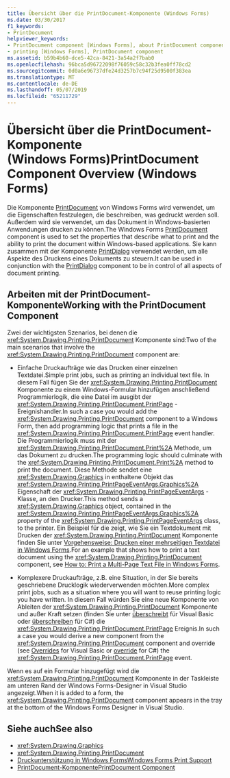 ```yaml
---
title: Übersicht über die PrintDocument-Komponente (Windows Forms)
ms.date: 03/30/2017
f1_keywords:
- PrintDocument
helpviewer_keywords:
- PrintDocument component [Windows Forms], about PrintDocument component
- printing [Windows Forms], PrintDocument component
ms.assetid: b59b4b60-dce5-42ca-8421-3a54a2f7bab0
ms.openlocfilehash: 96bca5d96722098f76059c58c32b3fea0ff78cd2
ms.sourcegitcommit: 0d0a6e96737dfe24d3257b7c94f25d9500f383ea
ms.translationtype: MT
ms.contentlocale: de-DE
ms.lasthandoff: 05/07/2019
ms.locfileid: "65211729"
---
```

# <a name="printdocument-component-overview-windows-forms"></a><span data-ttu-id="e0344-102">Übersicht über die PrintDocument-Komponente (Windows Forms)</span><span class="sxs-lookup"><span data-stu-id="e0344-102">PrintDocument Component Overview (Windows Forms)</span></span>

<span data-ttu-id="e0344-103">Die Komponente [PrintDocument](printdocument-component-windows-forms.md) von Windows Forms wird verwendet, um die Eigenschaften festzulegen, die beschreiben, was gedruckt werden soll. Außerdem wird sie verwendet, um das Dokument in Windows-basierten Anwendungen drucken zu können.</span><span class="sxs-lookup"><span data-stu-id="e0344-103">The Windows Forms [PrintDocument](printdocument-component-windows-forms.md) component is used to set the properties that describe what to print and the ability to print the document within Windows-based applications.</span></span> <span data-ttu-id="e0344-104">Sie kann zusammen mit der Komponente [PrintDialog](printdialog-component-windows-forms.md) verwendet werden, um alle Aspekte des Druckens eines Dokuments zu steuern.</span><span class="sxs-lookup"><span data-stu-id="e0344-104">It can be used in conjunction with the [PrintDialog](printdialog-component-windows-forms.md) component to be in control of all aspects of document printing.</span></span>

## <a name="working-with-the-printdocument-component"></a><span data-ttu-id="e0344-105">Arbeiten mit der PrintDocument-Komponente</span><span class="sxs-lookup"><span data-stu-id="e0344-105">Working with the PrintDocument Component</span></span>

<span data-ttu-id="e0344-106">Zwei der wichtigsten Szenarios, bei denen die <xref:System.Drawing.Printing.PrintDocument> Komponente sind:</span><span class="sxs-lookup"><span data-stu-id="e0344-106">Two of the main scenarios that involve the <xref:System.Drawing.Printing.PrintDocument> component are:</span></span>

- <span data-ttu-id="e0344-107">Einfache Druckaufträge wie das Drucken einer einzelnen Textdatei.</span><span class="sxs-lookup"><span data-stu-id="e0344-107">Simple print jobs, such as printing an individual text file.</span></span> <span data-ttu-id="e0344-108">In diesem Fall fügen Sie der <xref:System.Drawing.Printing.PrintDocument> Komponente zu einem Windows-Formular hinzufügen anschließend Programmierlogik, die eine Datei im ausgibt der <xref:System.Drawing.Printing.PrintDocument.PrintPage> -Ereignishandler.</span><span class="sxs-lookup"><span data-stu-id="e0344-108">In such a case you would add the <xref:System.Drawing.Printing.PrintDocument> component to a Windows Form, then add programming logic that prints a file in the <xref:System.Drawing.Printing.PrintDocument.PrintPage> event handler.</span></span> <span data-ttu-id="e0344-109">Die Programmierlogik muss mit der <xref:System.Drawing.Printing.PrintDocument.Print%2A> Methode, um das Dokument zu drucken.</span><span class="sxs-lookup"><span data-stu-id="e0344-109">The programming logic should culminate with the <xref:System.Drawing.Printing.PrintDocument.Print%2A> method to print the document.</span></span> <span data-ttu-id="e0344-110">Diese Methode sendet eine <xref:System.Drawing.Graphics> in enthaltene Objekt das <xref:System.Drawing.Printing.PrintPageEventArgs.Graphics%2A> Eigenschaft der <xref:System.Drawing.Printing.PrintPageEventArgs> -Klasse, an den Drucker.</span><span class="sxs-lookup"><span data-stu-id="e0344-110">This method sends a <xref:System.Drawing.Graphics> object, contained in the <xref:System.Drawing.Printing.PrintPageEventArgs.Graphics%2A> property of the <xref:System.Drawing.Printing.PrintPageEventArgs> class, to the printer.</span></span> <span data-ttu-id="e0344-111">Ein Beispiel für die zeigt, wie Sie ein Textdokument mit Drucken der <xref:System.Drawing.Printing.PrintDocument> Komponente finden Sie unter [Vorgehensweise: Drucken einer mehrseitigen Textdatei in Windows Forms](../advanced/how-to-print-a-multi-page-text-file-in-windows-forms.md).</span><span class="sxs-lookup"><span data-stu-id="e0344-111">For an example that shows how to print a text document using the <xref:System.Drawing.Printing.PrintDocument> component, see [How to: Print a Multi-Page Text File in Windows Forms](../advanced/how-to-print-a-multi-page-text-file-in-windows-forms.md).</span></span>

- <span data-ttu-id="e0344-112">Komplexere Druckaufträge, z.B. eine Situation, in der Sie bereits geschriebene Drucklogik wiederverwenden möchten.</span><span class="sxs-lookup"><span data-stu-id="e0344-112">More complex print jobs, such as a situation where you will want to reuse printing logic you have written.</span></span> <span data-ttu-id="e0344-113">In diesem Fall würden Sie eine neue Komponente von Ableiten der <xref:System.Drawing.Printing.PrintDocument> Komponente und außer Kraft setzen (finden Sie unter [überschreibt](~/docs/visual-basic/language-reference/modifiers/overrides.md) für Visual Basic oder [überschreiben](~/docs/csharp/language-reference/keywords/override.md) für C#) die <xref:System.Drawing.Printing.PrintDocument.PrintPage> Ereignis.</span><span class="sxs-lookup"><span data-stu-id="e0344-113">In such a case you would derive a new component from the <xref:System.Drawing.Printing.PrintDocument> component and override (see [Overrides](~/docs/visual-basic/language-reference/modifiers/overrides.md) for Visual Basic or [override](~/docs/csharp/language-reference/keywords/override.md) for C#) the <xref:System.Drawing.Printing.PrintDocument.PrintPage> event.</span></span>

<span data-ttu-id="e0344-114">Wenn es auf ein Formular hinzugefügt wird die <xref:System.Drawing.Printing.PrintDocument> Komponente in der Taskleiste am unteren Rand der Windows Forms-Designer in Visual Studio angezeigt.</span><span class="sxs-lookup"><span data-stu-id="e0344-114">When it is added to a form, the <xref:System.Drawing.Printing.PrintDocument> component appears in the tray at the bottom of the Windows Forms Designer in Visual Studio.</span></span>

## <a name="see-also"></a><span data-ttu-id="e0344-115">Siehe auch</span><span class="sxs-lookup"><span data-stu-id="e0344-115">See also</span></span>

- <xref:System.Drawing.Graphics>
- <xref:System.Drawing.Printing.PrintDocument>
- [<span data-ttu-id="e0344-116">Druckunterstützung in Windows Forms</span><span class="sxs-lookup"><span data-stu-id="e0344-116">Windows Forms Print Support</span></span>](../advanced/windows-forms-print-support.md)
- [<span data-ttu-id="e0344-117">PrintDocument-Komponente</span><span class="sxs-lookup"><span data-stu-id="e0344-117">PrintDocument Component</span></span>](printdocument-component-windows-forms.md)
